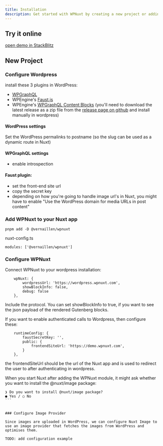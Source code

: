 ```yaml
---
title: Installation
description: Get started with WPNuxt by creating a new project or adding it to an existing Nuxt application.
---
```


## Try it online

[open demo in StackBlitz](https://stackblitz.com/github/vernaillen/wpnuxt-demo)

## New Project

### Configure Wordpress

install these 3 plugins in WordPress:
 * [WPGraphQL](https://wordpress.org/plugins/wp-graphql/)
 * WPEngine's [Faust.js](https://wordpress.org/plugins/faustwp/)
 * WPEngine's [WPGraphQL Content Blocks](https://github.com/wpengine/wp-graphql-content-blocks) (you'll need to download the latest release as a zip file from the [release page on github](https://github.com/wpengine/wp-graphql-content-blocks/releases) and install manually in wordpress)

#### WordPress settings
Set the WordPress permalinks to postname (so the slug can be used as a dynamic route in Nuxt)

#### WPGraphQL settings
* enable introspection

#### Faust plugin:
* set the front-end site url
* copy the secret key
* depending on how you're going to handle image url's in Nuxt, you might have to enable "Use the WordPress domain for media URLs in post content"


### Add WPNuxt to your Nuxt app

```
pnpm add -D @vernaillen/wpnuxt
```

nuxt-config.ts
```
modules: ['@vernaillen/wpnuxt']
```

### Configure WPNuxt

Connect WPNuxt to your wordpress installation:

```
    wpNuxt: {
        wordpressUrl: 'https://wordpress.wpnuxt.com',
        showBlockInfo: false,
        debug: false
    },
```
Include the protocol.
You can set showBlockInfo to true, if you want to see the json payload of the rendered Gutenberg blocks.


If you want to enable authenticated calls to Wordpress, then configure these:
```
    runtimeConfig: {
        faustSecretKey: '',
        public: {
            frontendSiteUrl: 'https://demo.wpnuxt.com',
        }
    },
```
the frontendSiteUrl should be the url of the Nuxt app and is used to redirect the user to after authenticating in wordpress.

When you start Nuxt after adding the WPNuxt module, it might ask whether you want to install the @nuxt/image package:
````
❯ Do you want to install @nuxt/image package?
● Yes / ○ No
```


### Configure Image Provider

Since images are uploaded in WordPress, we can configure Nuxt Image to use an image provider that fetches the images from WordPress and optimises them.

TODO: add configuration example
